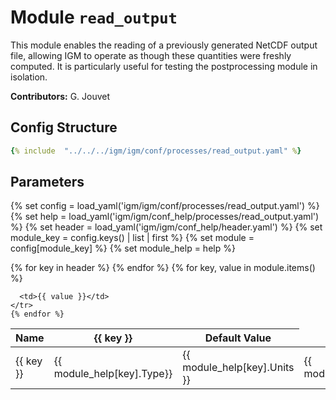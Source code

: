 # Module `read_output`

This module enables the reading of a previously generated NetCDF output file, allowing IGM to operate as though these quantities were freshly computed. It is particularly useful for testing the postprocessing module in isolation.

**Contributors:** G. Jouvet

## Config Structure  
~~~yaml
{% include  "../../../igm/igm/conf/processes/read_output.yaml" %}
~~~

## Parameters

{% set config = load_yaml('igm/igm/conf/processes/read_output.yaml') %}
{% set help = load_yaml('igm/igm/conf_help/processes/read_output.yaml') %}
{% set header = load_yaml('igm/igm/conf_help/header.yaml') %}
{% set module_key = config.keys() | list | first %}
{% set module = config[module_key] %}
{% set module_help = help %}

<table>
  <thead>
    <tr>
      <th>Name</th>
      {% for key in header %}
      <th>{{ key }}</th>
      {% endfor %}
      <th>Default Value</th>
    </tr>
  </thead>
  <tbody>
    {% for key, value in module.items() %}
    <tr>
      <td>{{ key }}</td>
      <td>{{ module_help[key].Type}}</td>
      <!-- <td>{{ module_help[key].Units}}</td> -->
      <td><span class="math">{{ module_help[key].Units }}</span></td>
      <td>{{ module_help[key].Description}}</td>

      <td>{{ value }}</td>
    </tr>
    {% endfor %}
  </tbody>
</table>

<script type="text/javascript">
  MathJax.Hub.Queue(["Typeset", MathJax.Hub]);
</script>
